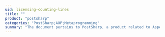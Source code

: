 ```yaml
---
uid: licensing-counting-lines
title: ""
product: "postsharp"
categories: "PostSharp;AOP;Metaprogramming"
summary: "The document pertains to PostSharp, a product related to Aspect-Oriented Programming (AOP) and metaprogramming, but lacks specific details or context."
---
```


